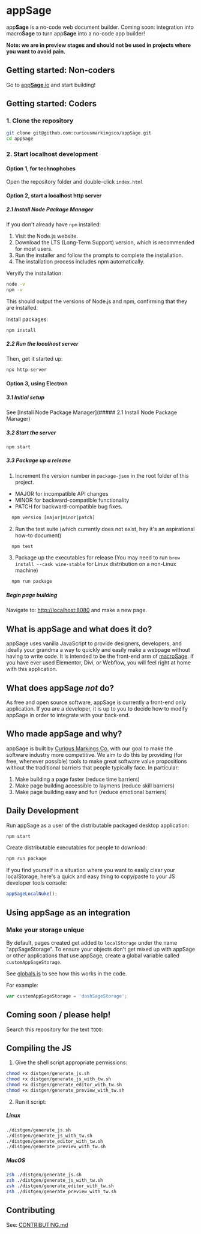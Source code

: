 # app**Sage**
app**Sage** is a no-code web document builder. Coming soon: integration into macro**Sage** to turn app**Sage** into a no-code app builder!

**Note: we are in preview stages and should not be used in projects where you want to avoid pain.**

## Getting started: Non-coders
Go to [app**Sage**.io](https://appSage.io/) and start building!

## Getting started: Coders

### 1. Clone the repository
```sh
git clone git@github.com:curiousmarkingsco/appSage.git
cd appSage
```

### 2. Start localhost development

#### Option 1, for technophobes
Open the repository folder and double-click `index.html`

#### Option 2, start a localhost http server

##### 2.1 Install Node Package Manager
If you don't already have `npm` installed:
1.	Visit the Node.js website.
2.	Download the LTS (Long-Term Support) version, which is recommended for most users.
3.	Run the installer and follow the prompts to complete the installation.
4.	The installation process includes npm automatically.

Veryify the installation:
```sh
node -v
npm -v
```
This should output the versions of Node.js and npm, confirming that they are installed.

Install packages:
```sh
npm install
```

##### 2.2 Run the localhost server
Then, get it started up:
```sh
npx http-server
```

#### Option 3, using Electron

##### 3.1 Initial setup

See [Install Node Package Manager](##### 2.1 Install Node Package Manager)

##### 3.2 Start the server  

```sh
npm start
```

##### 3.3 Package up a release
1. Increment the version number in `package-json` in the root folder of this project.
  * MAJOR for incompatible API changes
  * MINOR for backward-compatible functionality
  * PATCH for backward-compatible bug fixes.
  ```sh
    npm version [major|minor|patch]
  ```
2. Run the test suite (which currently does not exist, hey it's an aspirational how-to document)
  ```sh
    npm test
  ```
3. Package up the executables for release
   (You may need to run `brew install --cask wine-stable` for Linux distribution on a non-Linux machine)
  ```sh
    npm run package
  ```


##### Begin page building
Navigate to: [http://localhost:8080](http://localhost:8080) and make a new page.

## What is app**Sage** and what does it do?
appSage uses vanilla JavaScript to provide designers, developers, and ideally your grandma a way to quickly and easily make a webpage without having to write code. It is intended to be the front-end arm of [macroSage](https://macrosage.io/). If you have ever used Elementor, Divi, or Webflow, you will feel right at home with this application.

## What does app**Sage** *not* do?
As free and open source software, appSage is currently a front-end only application. If you are a developer, it is up to you to decide how to modify appSage in order to integrate with your back-end.

## Who made app**Sage** and why?
appSage is built by [Curious Markings Co.](https://curiousmarkings.com) with our goal to make the software industry more competitive. We aim to do this by providing (for free, whenever possible) tools to make great software value propositions without the traditional barriers that people typically face. In particular:
1. Make building a page faster (reduce time barriers)
2. Make page building accessible to laymens (reduce skill barriers)
3. Make page building easy and fun (reduce emotional barriers)

## Daily Development

Run appSage as a user of the distributable packaged desktop application:
```sh
npm start
```

Create distributable executables for people to download:
```sh
npm run package
```

If you find  yourself in a situation where you want to easily clear your localStorage, here's a quick and easy thing to copy/paste to your JS developer tools console:

```js
appSageLocalNuke();
```

## Using appSage as an integration

### Make your storage unique
By default, pages created get added to `localStorage` under the name "appSageStorage". To ensure your objects don't get mixed up with appSage or other applications that use appSage, create a global variable called `customAppSageStorage`.

See [globals.js](https://github.com/curiousmarkingsco/appSage/blob/main/app/js/editor/globals.js) to see how this works in the code.

For example:
```js
var customAppSageStorage = 'dashSageStorage';
```

## Coming soon / please help!
Search this repository for the text `TODO: `

## Compiling the JS

1. Give the shell script appropriate permissions:
```sh
chmod +x distgen/generate_js.sh
chmod +x distgen/generate_js_with_tw.sh
chmod +x distgen/generate_editor_with_tw.sh
chmod +x distgen/generate_preview_with_tw.sh
```

2. Run it script:
##### Linux
```sh
./distgen/generate_js.sh
./distgen/generate_js_with_tw.sh
./distgen/generate_editor_with_tw.sh
./distgen/generate_preview_with_tw.sh
```
##### MacOS
```sh
zsh ./distgen/generate_js.sh
zsh ./distgen/generate_js_with_tw.sh
zsh ./distgen/generate_editor_with_tw.sh
zsh ./distgen/generate_preview_with_tw.sh
```

## Contributing
See: [CONTRIBUTING.md](https://github.com/curiousmarkingsco/appSage/blob/main/CONTRIBUTING.md)
